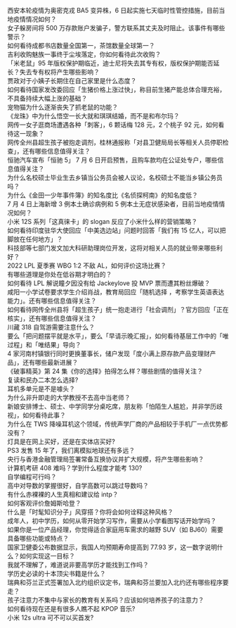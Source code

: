 西安本轮疫情为奥密克戎 BA5 变异株，6 日起实施七天临时性管控措施，目前当地疫情情况如何？  
女子躲房间将 500 万存款账户发骗子，警方联系其丈夫及时阻止。该事件有哪些警示？  
如何看待成都书店数量全国第一，茶馆数量全球第一？  
吉利收购魅族一事终于尘埃落定，你如何看待此次收购？  
「米老鼠」95 年版权保护期临近，迪士尼将失去其专有权，版权保护期能否延长？失去专有权将产生哪些影响？  
贾政对于小姨子长期住在自己家里是什么态度？  
如何看待国家发改委回应「生猪价格上涨过快」，称目前生猪产能总体合理充裕，不具备持续大幅上涨的基础？  
宠物猫为什么逐渐丧失了抓老鼠的功能？  
《龙珠》中为什么悟空一长大就和琪琪结婚，而不是和布尔玛？  
网传一女子逛商场遭遇各种「刺客」，6 颗话梅 128 元，2 个桃子 92 元，如何看待这一现象？  
网传全州县超生孩子被抱走调剂，桂林通报称「对县卫健局局长等相关人员停职检查」，还有哪些信息值得关注？  
恒驰汽车宣布「恒驰 5」 7 月 6 日开启预售，且购车款均在公证处专户，哪些信息值得关注？  
为什么名校硕士毕业生去乡镇当公务员会被人议论，名校硕士不能当乡镇公务员吗？  
为什么《金田一少年事件簿》的知名度比《名侦探柯南》的知名度低？  
7 月 4 日上海新增 3 例本土确诊病例和 5 例本土无症状感染者，目前当地疫情情况如何？  
小米 12S 系列「这真徕卡」的 slogan 反应了小米什么样的营销策略？  
如何看待印度驻华大使回应「中美选边站」问题时回答「我们有 15 亿人，可以把脚放在任何地方」？  
科技部等七部门发文加大科研助理岗位开发，这将对相关人员的就业带来哪些利好？  
2022 LPL 夏季赛 WBG 1:2 不敌 AL，如何评价这场比赛？  
有哪些道理是你处在低谷期才明白的？  
如何看待 LPL 解说瞳夕因没有给 Jackeylove 投 MVP 票而遭其粉丝爆破？  
咸阳一小学试卷要求学生介绍肖战，教育局回应「随机选择 ，考察学生英语表达能力」。还有哪些信息值得关注？  
如何看待网传全州县将「超生孩子」统一抱走进行「社会调剂」？官方回应「正在核实」，还有哪些信息值得关注？  
川藏 318 自驾游需要注意什么？  
要么「把问题摆平就是水平」，要么「早请示晚汇报」，如何看待基层工作中的「唯过程」和「唯结果」导向？  
4 家河南村镇银行同时更换董事长，储户发现「度小满上原存款产品变理财产品」，还有哪些最新进展？  
《破事精英》第 24 集《你的选择》拍得怎么样？哪些剧情的值得关注？  
复读和民办二本怎么选择?  
耳机多单元是不是噱头？  
为什么非升即走的大学教授不去高中当老师？  
新娘安排博士、硕士、中学同学分桌吃席，朋友称「怕陌生人尴尬，并非学历歧视」，如何看待此事？  
为什么在 TWS 降噪耳机这个领域，传统声学厂商的产品相较于手机厂一点优势都没有？  
灯具是在网上买好，还是在实体店买好?  
PS3 发售 15 年了，我们离模拟地球还有多远？  
央行与香港金融管理局签署常备互换协议并扩大规模，将产生哪些影响？  
计算机考研 408 难吗？学到什么程度才能考 130?  
自学编程可行吗？  
高中对导数的掌握很好，自学高数可以跳过导数吗？  
有什么赤裸裸的人生真相和建议给 intp？  
如何客观评价詹姆斯哈登？  
什么是「时髦知识分子」风穿搭？你将会如何诠释这种风格？  
成年人，初中学历，如何从零开始学习写作，需要从小学看图写话开始学吗？  
如果你是一位产品经理，你觉得适合家庭用车需求的越野 SUV（如 BJ60）需要具备哪些功能或特点？  
国家卫健委公布数据显示，我国人均预期寿命提高到 77.93 岁，这一数字说明什么？如何实现这一目标？  
我就不理解了，难道说非要高学历才能找到工作吗？  
学历史必读的十本顶尖书籍是什么？  
瑞典和芬兰正式签署加入北约组织议定书，瑞典和芬兰要加入北约还有哪些程序要走？  
孩子注意力不集中与家长的教育有关系吗？应该如何培养孩子的注意力？  
如何看待现在还是有很多人瞧不起 KPOP 音乐?  
小米 12s ultra 可不可以买首发?  

